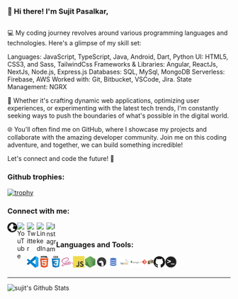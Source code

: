 ### 👋 Hi there! I'm Sujit Pasalkar,
## 

💻 My coding journey revolves around various programming languages and technologies. Here's a glimpse of my skill set:

Languages: JavaScript, TypeScript, Java, Android, Dart, Python
UI: HTML5, CSS3, and Sass, TailwindCss
Frameworks & Libraries: Angular, ReactJs, NextJs, Node.js, Express.js
Databases: SQL, MySql, MongoDB
Serverless: Firebase, AWS
Worked with: Git, Bitbucket, VSCode, Jira.
State Management: NGRX

🚀 Whether it's crafting dynamic web applications, optimizing user experiences, or experimenting with the latest tech trends, I'm constantly seeking ways to push the boundaries of what's possible in the digital world.

🌐 You'll often find me on GitHub, where I showcase my projects and collaborate with the amazing developer community. Join me on this coding adventure, and together, we can build something incredible!

Let's connect and code the future! 🌟

### Github trophies:

[![trophy](https://github-profile-trophy.vercel.app/?username=sujit-pasalkar&theme=onedark)](https://github.com/ryo-ma/github-profile-trophy)

### Connect with me:

[<img align="left" alt="sujit-pasalkar.github.io" width="22px" src="https://raw.githubusercontent.com/iconic/open-iconic/master/svg/globe.svg" />][website]
[<img align="left" alt="YouTube" width="22px" src="https://cdn.jsdelivr.net/npm/simple-icons@v3/icons/youtube.svg" />][youtube]
[<img align="left" alt="Twitter" width="22px" src="https://cdn.jsdelivr.net/npm/simple-icons@v3/icons/twitter.svg" />][twitter]
[<img align="left" alt="LinkedIn" width="22px" src="https://cdn.jsdelivr.net/npm/simple-icons@v3/icons/linkedin.svg" />][linkedin]
[<img align="left" alt="Instagram" width="22px" src="https://cdn.jsdelivr.net/npm/simple-icons@v3/icons/instagram.svg" />][instagram]

<br />

[website]: https://sujit-pasalkar.github.io
[youtube]: https://www.youtube.com
[twitter]: https://twitter.com/pasalkar_sujit
[linkedin]: https://www.linkedin.com/in/sujitp75
[instagram]: https://www.instagram.com/sujit_pasalkar

### Languages and Tools:

[<img align="left" alt="Visual Studio Code" width="26px" src="https://raw.githubusercontent.com/github/explore/80688e429a7d4ef2fca1e82350fe8e3517d3494d/topics/visual-studio-code/visual-studio-code.png" />][instagram]
[<img align="left" alt="HTML5" width="26px" src="https://raw.githubusercontent.com/github/explore/80688e429a7d4ef2fca1e82350fe8e3517d3494d/topics/html/html.png" />][instagram]
[<img align="left" alt="CSS3" width="26px" src="https://raw.githubusercontent.com/github/explore/80688e429a7d4ef2fca1e82350fe8e3517d3494d/topics/css/css.png" />][instagram]
[<img align="left" alt="Sass" width="26px" src="https://raw.githubusercontent.com/github/explore/80688e429a7d4ef2fca1e82350fe8e3517d3494d/topics/sass/sass.png" />][instagram]
[<img align="left" alt="JavaScript" width="26px" src="https://raw.githubusercontent.com/github/explore/80688e429a7d4ef2fca1e82350fe8e3517d3494d/topics/javascript/javascript.png" />][instagram]
[<img align="left" alt="Node.js" width="26px" src="https://raw.githubusercontent.com/github/explore/80688e429a7d4ef2fca1e82350fe8e3517d3494d/topics/nodejs/nodejs.png" />][instagram]
[<img align="left" alt="Deno" width="26px" src="https://raw.githubusercontent.com/github/explore/361e2821e2dea67711cde99c9c40ed357061cf27/topics/deno/deno.png" />][instagram]
[<img align="left" alt="SQL" width="26px" src="https://raw.githubusercontent.com/github/explore/80688e429a7d4ef2fca1e82350fe8e3517d3494d/topics/sql/sql.png" />][instagram]
[<img align="left" alt="MySQL" width="26px" src="https://raw.githubusercontent.com/github/explore/80688e429a7d4ef2fca1e82350fe8e3517d3494d/topics/mysql/mysql.png" />][instagram]
[<img align="left" alt="MongoDB" width="26px" src="https://raw.githubusercontent.com/github/explore/80688e429a7d4ef2fca1e82350fe8e3517d3494d/topics/mongodb/mongodb.png" />][instagram]
[<img align="left" alt="Git" width="26px" src="https://raw.githubusercontent.com/github/explore/80688e429a7d4ef2fca1e82350fe8e3517d3494d/topics/git/git.png" />][instagram]
[<img align="left" alt="GitHub" width="26px" src="https://raw.githubusercontent.com/github/explore/78df643247d429f6cc873026c0622819ad797942/topics/github/github.png" />][instagram]
[<img align="left" alt="HTML5" width="26px" src="https://raw.githubusercontent.com/github/explore/80688e429a7d4ef2fca1e82350fe8e3517d3494d/topics/terminal/terminal.png" />][instagram]

<br />
<br />

---

<img align="left" alt="sujit's Github Stats" src="https://github-readme-stats.vercel.app/api?username=sujit-pasalkar&show_icons=true&hide_border=true" />

[website]: https://sujit-pasalkar.github.io
[twitter]: https://twitter.com/pasalkar_sujit
[youtube]: https://youtube.com/
[instagram]: https://instagram.com/sujit_pasalkar
[linkedin]: https://linkedin.com/in/sujitp75
